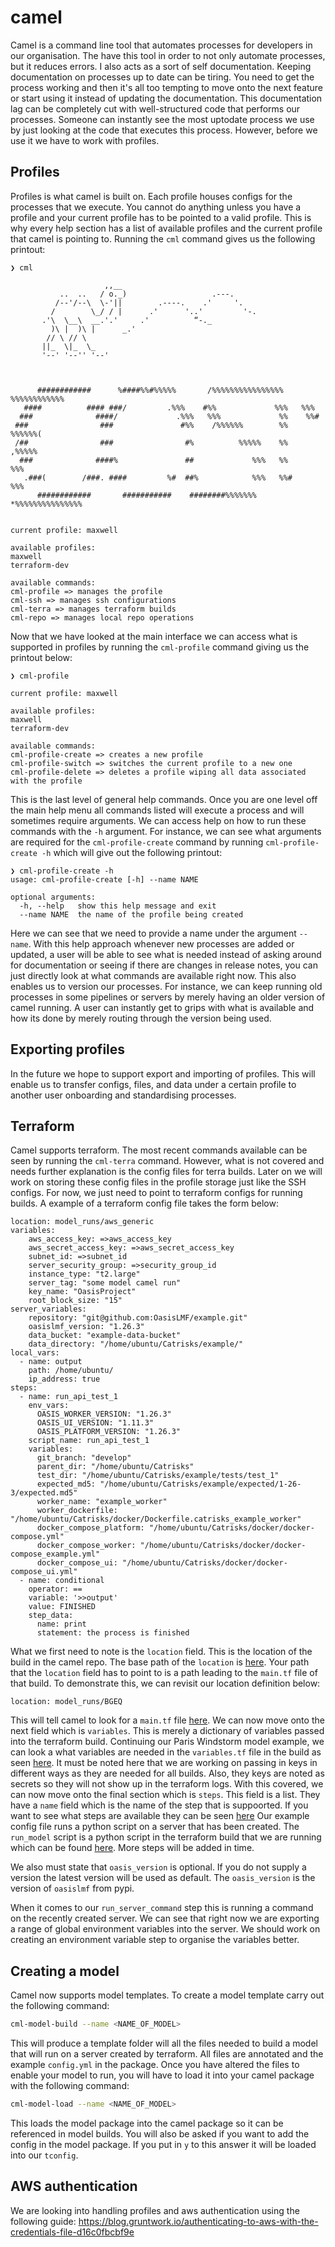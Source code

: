 # camel
Camel is a command line tool that automates processes for developers in our organisation. The have this tool in order 
to not only automate processes, but it reduces errors. I also acts as a sort of self documentation. Keeping 
documentation on processes up to date can be tiring. You need to get the process working and then it's all too 
tempting to move onto the next feature or start using it instead of updating the documentation. This documentation 
lag can be completely cut with well-structured code that performs our processes. Someone can instantly see the most 
uptodate process we use by just looking at the code that executes this process. However, before we use it we have 
to work with profiles. 

## Profiles 
Profiles is what camel is built on. Each profile houses configs for the processes that we execute. You cannot 
do anything unless you have a profile and your current profile has to be pointed to a valid profile. This is why every 
help section has a list of available profiles and the current profile that camel is pointing to. Running the 
```cml``` command gives us the following printout:

```commandline
❯ cml

                     ,,__
           ..  ..   / o._)                   .---.
          /--'/--\  \-'||        .----.    .'     '.
         /        \_/ / |      .'      '..'         '-.
       .'\  \__\  __.'.'     .'          “-._
         )\ |  )\ |      _.'
        // \ // \
       ||_  \|_  \_
       '--' '--'' '--' 


                                                                                
      ############      %####%%#%%%%%       /%%%%%%%%%%%%%%%%      %%%%%%%%%%%% 
   ####          #### ###/         .%%%    #%%             %%%   %%%            
  ###              ####/             .%%%   %%%             %%    %%#           
 ###                ###               #%%    /%%%%%%        %%     %%%%%%(      
 /##                ###                #%          %%%%%    %%          ,%%%%%  
  ###              ####%               ##             %%%   %%              %%% 
   .###(        /###. ####         %#  ##%            %%%   %%#             %%% 
      ############       ###########    ########%%%%%%%      *%%%%%%%%%%%%%%%  


current profile: maxwell

available profiles:
maxwell
terraform-dev

available commands:
cml-profile => manages the profile
cml-ssh => manages ssh configurations
cml-terra => manages terraform builds
cml-repo => manages local repo operations

```
Now that we have looked at the main interface we can access what is supported in profiles by running the 
```cml-profile``` command giving us the printout below:
```commandline
❯ cml-profile

current profile: maxwell

available profiles:
maxwell
terraform-dev

available commands:
cml-profile-create => creates a new profile
cml-profile-switch => switches the current profile to a new one
cml-profile-delete => deletes a profile wiping all data associated with the profile
```
This is the last level of general help commands. Once you are one level off the main help menu all commands listed 
will execute a process and will sometimes require arguments. We can access help on how to run these commands with the 
```-h``` argument. For instance, we can see what arguments are required for the ```cml-profile-create``` command 
by running ```cml-profile-create -h``` which will give out the following printout:
```commandline
❯ cml-profile-create -h
usage: cml-profile-create [-h] --name NAME

optional arguments:
  -h, --help   show this help message and exit
  --name NAME  the name of the profile being created
```
Here we can see that we need to provide a name under the argument ```--name```. With this help approach whenever 
new processes are added or updated, a user will be able to see what is needed instead of asking around for documentation
or seeing if there are changes in release notes, you can just directly look at what commands are available right now. 
This also enables us to version our processes. For instance, we can keep running old processes in some pipelines or 
servers by merely having an older version of camel running. A user can instantly get to grips with what is available
and how its done by merely routing through the version being used.

## Exporting profiles 
In the future we hope to support export and importing of profiles. This will enable us to transfer configs, files, and 
data under a certain profile to another user onboarding and standardising processes. 

## Terraform 
Camel supports terraform. The most recent commands available can be seen by running the ```cml-terra``` command.
However, what is not covered and needs further explanation is the config files for terra builds. Later on we will 
work on storing these config files in the profile storage just like the SSH configs. For now, we just need to point to 
terraform configs for running builds. A example of a terraform config file takes the form below:

```commandline
location: model_runs/aws_generic
variables:
    aws_access_key: =>aws_access_key
    aws_secret_access_key: =>aws_secret_access_key
    subnet_id: =>subnet_id
    server_security_group: =>security_group_id
    instance_type: "t2.large"
    server_tag: "some model camel run"
    key_name: "OasisProject"
    root_block_size: "15"
server_variables:
    repository: "git@github.com:OasisLMF/example.git"
    oasislmf_version: "1.26.3"
    data_bucket: "example-data-bucket"
    data_directory: "/home/ubuntu/Catrisks/example/"
local_vars:
  - name: output
    path: /home/ubuntu/
    ip_address: true
steps:
  - name: run_api_test_1
    env_vars:
      OASIS_WORKER_VERSION: "1.26.3"
      OASIS_UI_VERSION: "1.11.3"
      OASIS_PLATFORM_VERSION: "1.26.3"
    script_name: run_api_test_1
    variables:
      git_branch: "develop"
      parent_dir: "/home/ubuntu/Catrisks"
      test_dir: "/home/ubuntu/Catrisks/example/tests/test_1"
      expected_md5: "/home/ubuntu/Catrisks/example/expected/1-26-3/expected.md5"
      worker_name: "example_worker"
      worker_dockerfile: "/home/ubuntu/Catrisks/docker/Dockerfile.catrisks_example_worker"
      docker_compose_platform: "/home/ubuntu/Catrisks/docker/docker-compose.yml"
      docker_compose_worker: "/home/ubuntu/Catrisks/docker/docker-compose_example.yml"
      docker_compose_ui: "/home/ubuntu/Catrisks/docker/docker-compose_ui.yml"
  - name: conditional
    operator: ==
    variable: '>>output'
    value: FINISHED
    step_data:
      name: print
      statement: the process is finished

```
What we first need to note is the ```location``` field. This is the location of the build in the camel repo. The 
base path of the ```location``` is [here](https://github.com/OasisLMF/camel/tree/main/camel/terra/terra_builds). Your
path that the ```location``` field has to point to is a path leading to the ```main.tf``` file of that build. 
To demonstrate this, we can revisit our location definition below:
```commandline
location: model_runs/BGEQ
```
This will tell camel to look for a ```main.tf``` file 
[here](https://github.com/OasisLMF/camel/tree/main/camel/terra/terra_builds/model_runs/pariswindstorm). We can now 
move onto the next field which is ```variables```. This is merely a dictionary of variables passed into the terraform 
build. Continuing our Paris Windstorm model example, we can look a what variables are needed in the 
```variables.tf``` file in the build as seen 
[here](https://github.com/OasisLMF/camel/blob/main/camel/terra/terra_builds/model_runs/pariswindstorm/variables.tf). 
It must be noted here that we are working on passing in keys in different ways as they are needed for all builds. Also, 
they keys are noted as secrets so they will not show up in the terraform logs. With this covered, we can now move onto 
the final section which is ```steps```. This field is a list. They have a ```name``` field which is the name of the 
step that is suppoorted. If you want to see what steps are available they can be seen 
[here](https://github.com/OasisLMF/camel/blob/3136fcfddd4e33eb44124706080aedcc35a344b8/camel/terra/steps/__init__.py#L59)
Our example config file runs a python script on a server that has been created. The ```run_model``` script is a 
python script in the terraform build that we are running which can be found 
[here](https://github.com/OasisLMF/camel/blob/main/camel/terra/terra_builds/model_runs/pariswindstorm/run_model.py).
More steps will be added in time. 

We also must state that ```oasis_version``` is optional. If you do not supply a version the latest version will be used
as default. The ```oasis_version``` is the version of ```oasislmf``` from pypi.

When it comes to our ```run_server_command``` step this is running a command on the recently created server. We
can see that right now we are exporting a range of global environment variables into the server. We should work on
creating an environment variable step to organise the variables better.

## Creating a model 
Camel now supports model templates. To create a model template carry out the following command: 
```bash
cml-model-build --name <NAME_OF_MODEL>
```
This will produce a template folder will all the files needed to build a model that will run on a server created by 
terraform. All files are annotated and the example ```config.yml``` in the package. Once you have altered the files 
to enable your model to run, you will have to load it into your camel package with the following command:
```bash
cml-model-load --name <NAME_OF_MODEL>
```
This loads the model package into the camel package so it can be referenced in model builds. You will also be asked if 
you want to add the config in the model package. If you put in ```y``` to this answer it will be loaded into our 
```tconfig```. 

## AWS authentication 
We are looking into handling profiles and aws authentication using the following guide:
https://blog.gruntwork.io/authenticating-to-aws-with-the-credentials-file-d16c0fbcbf9e


